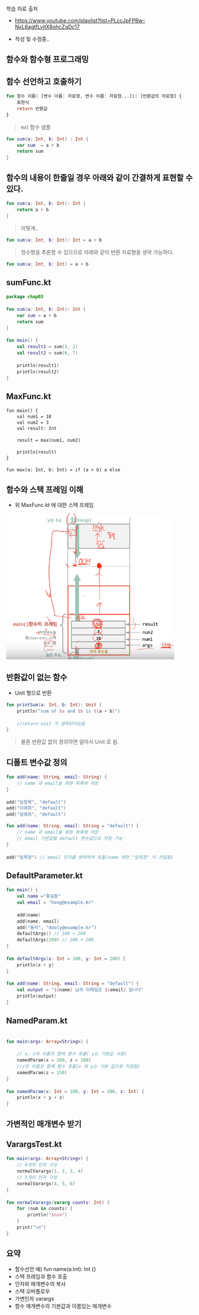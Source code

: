 학습 자료 출처
 - https://www.youtube.com/playlist?list=PLccJpFPBw-NxL6agtfLvjtX8ohcZqDc17
 
 - 작성 및 수정중..
 
 
## 함수와 함수형 프로그래밍
## 함수 선언하고 호출하기

```kotlin
fun 함수 이름( [변수 이름: 자료형, 변수 이름: 자료형...]): [반환값의 자료형] {
    표현식
    return 반환값
}
```

 > ex) 함수 샘플
```kotlin
fun sum(a: Int, b: Int) : Int {
    var sum  = a + b
    return sum
}
```

## 함수의 내용이 한줄일 경우 아래와 같이 간결하게 표현할 수 있다.
 
```kotlin
fun sum(a: Int, b: Int): Int {
    return a + b
}
``` 

> 이렇게..

```kotlin
fun sum(a: Int, b: Int): Int = a + b
```

> 정수형을 추론할 수 있으므로 아래와 같이 반환 자료형을 생략 가능하다.

```kotlin
fun sum(a: Int, b: Int) = a + b
```

## sumFunc.kt

```kotlin
package chap03

fun sum(a: Int, b: Int): Int {
    var sum = a + b
    return sum
}

fun main() {
    val result1 = sum(3, 2)
    val result2 = sum(6, 7)

    println(result1)
    println(result2)
}
```

## MaxFunc.kt
```
fun main() {
    val num1 = 10
    val num2 = 3
    val result: Int

    result = max(num1, num2)

    println(result)
}

fun max(a: Int, b: Int) = if (a > b) a else
```

## 함수와 스택 프레임 이해
 - 위 MaxFunc.kt 에 대한 스택 프레임

 <img src="/kotlin_img/fun-stackframe-img.png" />

## 반환값이 없는 함수
  - Unit 형으로 반환

```kotlin
fun printSum(a: Int, b: Int): Unit {
    println("sum of $a and $b is ${a + b}")

    //return unit 가 생략되어있음
}
```
> 물론 반환값 없이 정의하면 알아서 Unit 로 됨.

## 디폴트 변수값 정의
```kotlin
fun add(name: String, email: String) {
    // name 과 email을 회원 목록에 저장
}

add("임정묵", "default")
add("이애희", "default")
add("임애희", "default")
```

```kotlin
fun add(name: String, email: String = "default") {
    // name 과 email을 회원 목록에 저장
    // email 기본값을 default 변수값으로 저장 가능
}

add("임묵정") // email 인자를 생략하여 호출(name 에만 "임묵정" 이 전달됨)
```

## DefaultParameter.kt

```kotlin
fun main() {
    val name ="홍길동"
    val email = "hong@example.kr"

    add(name)
    add(name, email)
    add("둘리", "dooly@example.kr")
    defaultArgs() // 100 + 200
    defaultArgs(200) // 200 + 200
}

fun defaultArgs(x: Int = 100, y: Int = 200) {
    println(x + y)
}

fun add(name: String, email: String = "default") {
    val output = "${name} 님의 이메일은 ${email} 입니다"
    println(output)
}

```

## NamedParam.kt
```kotlin

fun main(args: Array<String>) {

    // x, z의 이름과 함께 함수 호출( y는 기본값 사용)
    namedParam(x = 200, z = 100)
    //z의 이름과 함께 함수 호출(x 와 y는 기본 값으로 지정됨)
    namedParam(z = 150)
}

fun namedParam(x: Int = 100, y: Int = 200, z: Int) {
    println(x + y + z)
}

```

## 가변적인 매개변수 받기

## VarargsTest.kt
```kotlin
fun main(args: Array<String>) {
    // 4개의 인자 구성
    normalVarargs(1, 2, 3, 4)
    // 3개의 인자 구성
    normalVarargs(4, 5, 6)
}

fun normalVarargs(vararg counts: Int) {
    for (num in counts) {
        println("$num")
    }
    print("\n")
}

```

## 요약 
 - 함수선언 예) fun name(a:Int): Int {}
 - 스택 프레임과 함수 호출
 - 인자와 매개변수의 복사
 - 스택 오버플로우
 - 가변인자 varargs
 - 함수 매개변수의 기본값과 이름있는 매개변수